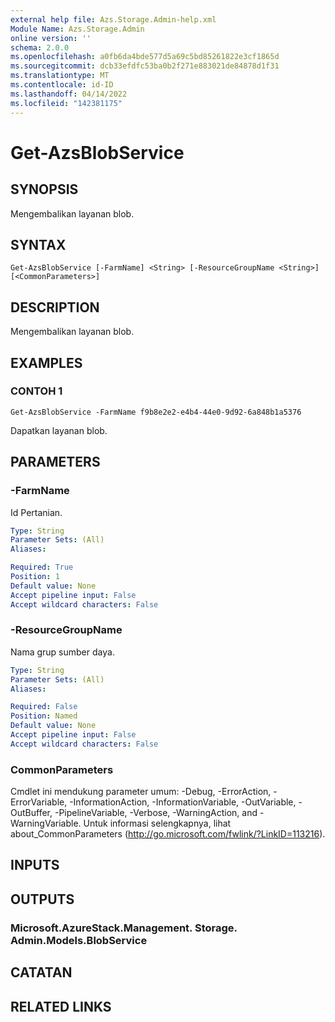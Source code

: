 ```yaml
---
external help file: Azs.Storage.Admin-help.xml
Module Name: Azs.Storage.Admin
online version: ''
schema: 2.0.0
ms.openlocfilehash: a0fb6da4bde577d5a69c5bd85261822e3cf1865d
ms.sourcegitcommit: dcb33efdfc53ba0b2f271e883021de84878d1f31
ms.translationtype: MT
ms.contentlocale: id-ID
ms.lasthandoff: 04/14/2022
ms.locfileid: "142381175"
---
```

# Get-AzsBlobService

## SYNOPSIS
Mengembalikan layanan blob.

## SYNTAX

```
Get-AzsBlobService [-FarmName] <String> [-ResourceGroupName <String>] [<CommonParameters>]
```

## DESCRIPTION
Mengembalikan layanan blob.

## EXAMPLES

### CONTOH 1
```
Get-AzsBlobService -FarmName f9b8e2e2-e4b4-44e0-9d92-6a848b1a5376
```

Dapatkan layanan blob.

## PARAMETERS

### -FarmName
Id Pertanian.

```yaml
Type: String
Parameter Sets: (All)
Aliases:

Required: True
Position: 1
Default value: None
Accept pipeline input: False
Accept wildcard characters: False
```

### -ResourceGroupName
Nama grup sumber daya.

```yaml
Type: String
Parameter Sets: (All)
Aliases:

Required: False
Position: Named
Default value: None
Accept pipeline input: False
Accept wildcard characters: False
```

### CommonParameters
Cmdlet ini mendukung parameter umum: -Debug, -ErrorAction, -ErrorVariable, -InformationAction, -InformationVariable, -OutVariable, -OutBuffer, -PipelineVariable, -Verbose, -WarningAction, and -WarningVariable. Untuk informasi selengkapnya, lihat about_CommonParameters (http://go.microsoft.com/fwlink/?LinkID=113216).

## INPUTS

## OUTPUTS

### Microsoft.AzureStack.Management. Storage. Admin.Models.BlobService

## CATATAN

## RELATED LINKS

